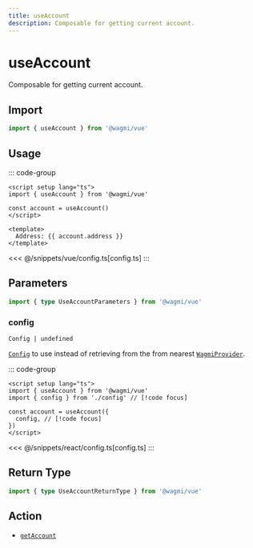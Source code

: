 ```yaml
---
title: useAccount
description: Composable for getting current account.
---
```


# useAccount

Composable for getting current account.

## Import

```ts
import { useAccount } from '@wagmi/vue'
```

## Usage

::: code-group
```vue twoslash [index.vue]
<script setup lang="ts">
import { useAccount } from '@wagmi/vue'

const account = useAccount()
</script>

<template>
  Address: {{ account.address }}
</template>
```
<<< @/snippets/vue/config.ts[config.ts]
:::

## Parameters

```ts
import { type UseAccountParameters } from '@wagmi/vue'
```

### config

`Config | undefined`

[`Config`](/react/api/createConfig#config) to use instead of retrieving from the from nearest [`WagmiProvider`](/react/api/WagmiProvider).

::: code-group
```vue [index.vue]
<script setup lang="ts">
import { useAccount } from '@wagmi/vue'
import { config } from './config' // [!code focus]

const account = useAccount({
  config, // [!code focus]
})
</script>
```
<<< @/snippets/react/config.ts[config.ts]
:::

## Return Type

```ts
import { type UseAccountReturnType } from '@wagmi/vue'
```

<!--@include: @shared/getAccount-return-type.md-->

## Action

- [`getAccount`](/core/api/actions/getAccount)
